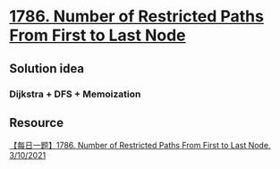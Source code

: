 # [1786. Number of Restricted Paths From First to Last Node](https://leetcode.com/problems/number-of-restricted-paths-from-first-to-last-node/description/)

## Solution idea

### Dijkstra + DFS + Memoization

## Resource
[【每日一题】1786. Number of Restricted Paths From First to Last Node, 3/10/2021](https://www.youtube.com/watch?v=_G_GecMcc78&ab_channel=HuifengGuan)